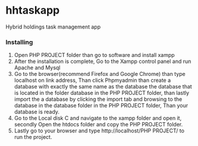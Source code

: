 # hhtaskapp
Hybrid holdings task management app

### Installing
1.	Open PHP PROJECT folder than go to software and install xampp
2.	After the installation is complete, Go to the Xampp control panel and run Apache and Mysql
3.	Go to the browser(recommend Firefox and Google Chrome) than type localhost on link address, Than click Phpmyadmin than create a database with exactly the same name as the database the database that is located in the folder database in the PHP PROJECT folder, than lastly import the a database by clicking the import tab and browsing to the database in the database folder in the PHP PROJECT folder, Than your database is ready.
4.	Go to the Local disk C and navigate to the xampp folder and open it, secondly Open the htdocs folder and copy the PHP PROJECT folder.
5.	Lastly go to your browser and type http://localhost/PHP PROJECT/ to run the project. 
